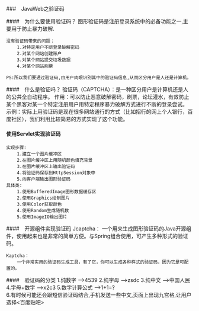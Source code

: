 ###　JavaWeb之验证码

####　为什么要使用验证码？
	图形验证码是注册登录系统中的必备功能之一,主要用于防止暴力破解.
        
    没有验证码带来的问题：
        1.对特定用户不断登录破解密码 
        2.对某个网站创建账户 
        3.对某个网站提交垃圾数据 
        4.对某个网站刷票
    	
    PS:所以我们要通过验证码,由用户肉眼识别其中的验证码信息,从而区分用户是人还是计算机。

####　什么是验证吗？
    验证码（CAPTCHA）：是一种区分用户是计算机还是人的公共全自动程序。
    作用：可以防止恶意破解密码，刷票，论坛灌水，有效防止某个黑客对某一个特定注册用户用特定程序暴力破解方式进行不断的登录尝试。 
    示例：实际上用验证码是现在很多网站通行的方式（比如招行的网上个人银行，百度社区），我们利用比较简易的方式实现了这个功能。


#### 使用Servlet实现验证码
    实现步骤:
        1.建立一个图片缓冲区
        2.在图片缓冲区上用随机颜色填充背景
        3.在图片缓冲区上输出验证码
        4.将验证码保存到HttpSession对象中
        5.向客户端输出图形验证码
    具体类:
        1.使用BufferedImage图形数据缓存区
        2.使用Graphics绘制图片
        3.使用Color获取颜色
        4.使用Random生成随机数
        5.使用ImageIO输出图片

####　开源组件实现验证码
 	Jcaptcha： 
 	    一个用来生成图形验证码的Java开源组件，使用起来也是非常的简单方便。与Spring组合使用，可产生多种形式的验证码。
 	 
 	Kaptcha： 
 	    一个非常实用的验证码生成工具，有了它，你可以生成各种样式的验证码，因为它是可配置的。
 	
####　验证码的分类
    1.纯数字  -->4539
    2.纯字母  -->zsdc
    3.纯中文  -->中国人民
    4.字母+数字   -->x2c3
    5.数字计算公式 -->1+1=?  
    6.有时候可能还会跟短信验证码结合,手机发送一些中文,页面上出现九宫格,让用户选择<百度贴吧>
   	